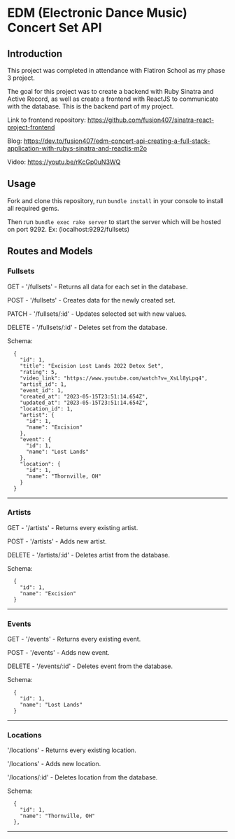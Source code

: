 # EDM (Electronic Dance Music) Concert Set API

## Introduction

This project was completed in attendance with Flatiron School as my phase 3 project.

The goal for this project was to create a backend with Ruby Sinatra and Active Record, as well as create a frontend with ReactJS to communicate with the database. This is the backend part of my project.

Link to frontend repository: https://github.com/fusion407/sinatra-react-project-frontend

Blog: https://dev.to/fusion407/edm-concert-api-creating-a-full-stack-application-with-rubys-sinatra-and-reactjs-m2o

Video: https://youtu.be/rKcGp0uN3WQ


## Usage
Fork and clone this repository, run `bundle install` in your console to install all required gems.

Then run `bundle exec rake server` to start the server which will be hosted on port 9292. Ex: (localhost:9292/fullsets)


## Routes and Models

### Fullsets

GET - '/fullsets' - Returns all data for each set in the database.

POST - '/fullsets' - Creates data for the newly created set.

PATCH - '/fullsets/:id' - Updates selected set with new values.

DELETE - '/fullsets/:id' - Deletes set from the database.

Schema:

```
  {
    "id": 1,
    "title": "Excision Lost Lands 2022 Detox Set",
    "rating": 5,
    "video_link": "https://www.youtube.com/watch?v=_XsLl8yLpq4",
    "artist_id": 1,
    "event_id": 1,
    "created_at": "2023-05-15T23:51:14.654Z",
    "updated_at": "2023-05-15T23:51:14.654Z",
    "location_id": 1,
    "artist": {
      "id": 1,
      "name": "Excision"
    },
    "event": {
      "id": 1,
      "name": "Lost Lands"
    },
    "location": {
      "id": 1,
      "name": "Thornville, OH"
    }
  }
```

------------------

### Artists

GET - '/artists' - Returns every existing artist.

POST - '/artists' - Adds new artist.

DELETE - '/artists/:id' - Deletes artist from the database.

Schema:

```
  {
    "id": 1,
    "name": "Excision"
  }
```

------------------

### Events

GET - '/events' - Returns every existing event.

POST - '/events' - Adds new event.

DELETE - '/events/:id' - Deletes event from the database.

Schema:

```
  {
    "id": 1,
    "name": "Lost Lands"
  }
```

------------------

### Locations

'/locations' - Returns every existing location.

'/locations' - Adds new location.

'/locations/:id' - Deletes location from the database.

Schema:

```
  {
    "id": 1,
    "name": "Thornville, OH"
  },
```

------------------
